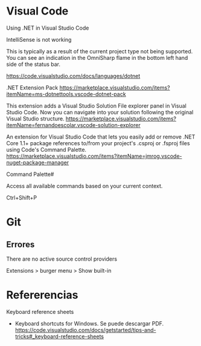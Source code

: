 # Visual Code



Using .NET in Visual Studio Code 

IntelliSense is not working

This is typically as a result of the current project type not being supported. You can see an indication in the OmniSharp flame in the bottom left hand side of the status bar.

https://code.visualstudio.com/docs/languages/dotnet


.NET Extension Pack
https://marketplace.visualstudio.com/items?itemName=ms-dotnettools.vscode-dotnet-pack


This extension adds a Visual Studio Solution File explorer panel in Visual Studio Code. Now you can navigate into your solution following the original Visual Studio structure.
https://marketplace.visualstudio.com/items?itemName=fernandoescolar.vscode-solution-explorer


An extension for Visual Studio Code that lets you easily add or remove .NET Core 1.1+ package references to/from your project's .csproj or .fsproj files using Code's Command Palette.
https://marketplace.visualstudio.com/items?itemName=jmrog.vscode-nuget-package-manager


Command Palette#

Access all available commands based on your current context.

Ctrl+Shift+P

# Git


Errores
-------------------
There are no active source control providers


Extensions > burger menu > Show built-in

# Refererencias

Keyboard reference sheets
- Keyboard shortcuts for Windows. Se puede descargar PDF.
https://code.visualstudio.com/docs/getstarted/tips-and-tricks#_keyboard-reference-sheets